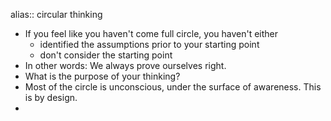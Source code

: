 alias:: circular thinking
- If you feel like you haven't come full circle, you haven't either
	- identified the assumptions prior to your starting point
	- don't consider the starting point
- In other words: We always prove ourselves right.
- What is the purpose of your thinking?
- Most of the circle is unconscious, under the surface of awareness. This is by design.
-